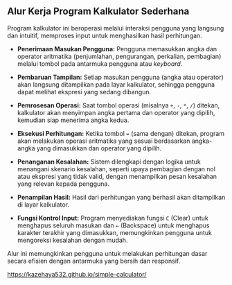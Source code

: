 ## Alur Kerja Program Kalkulator Sederhana

Program kalkulator ini beroperasi melalui interaksi pengguna yang langsung dan intuitif, memproses input untuk menghasilkan hasil perhitungan.

* **Penerimaan Masukan Pengguna:** Pengguna memasukkan angka dan operator aritmatika (penjumlahan, pengurangan, perkalian, pembagian) melalui tombol pada antarmuka pengguna atau *keyboard*.

* **Pembaruan Tampilan:** Setiap masukan pengguna (angka atau operator) akan langsung ditampilkan pada layar kalkulator, sehingga pengguna dapat melihat ekspresi yang sedang dibangun.

* **Pemrosesan Operasi:** Saat tombol operasi (misalnya `+`, `-`, `*`, `/`) ditekan, kalkulator akan menyimpan angka pertama dan operator yang dipilih, kemudian siap menerima angka kedua.

* **Eksekusi Perhitungan:** Ketika tombol `=` (sama dengan) ditekan, program akan melakukan operasi aritmatika yang sesuai berdasarkan angka-angka yang dimasukkan dan operator yang dipilih.

* **Penanganan Kesalahan:** Sistem dilengkapi dengan logika untuk menangani skenario kesalahan, seperti upaya pembagian dengan nol atau ekspresi yang tidak valid, dengan menampilkan pesan kesalahan yang relevan kepada pengguna.

* **Penampilan Hasil:** Hasil dari perhitungan yang berhasil akan ditampilkan di layar kalkulator.

* **Fungsi Kontrol Input:** Program menyediakan fungsi `C` (Clear) untuk menghapus seluruh masukan dan `←` (Backspace) untuk menghapus karakter terakhir yang dimasukkan, memungkinkan pengguna untuk mengoreksi kesalahan dengan mudah.

Alur ini memungkinkan pengguna untuk melakukan perhitungan dasar secara efisien dengan antarmuka yang bersih dan responsif.

https://kazehaya532.github.io/simple-calculator/
